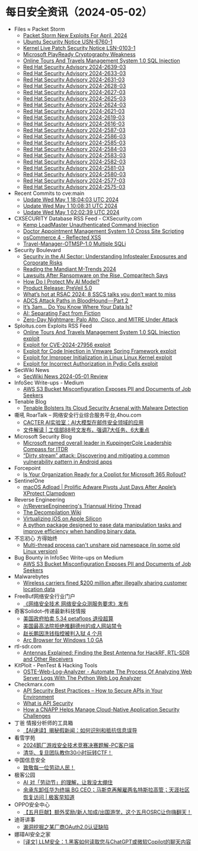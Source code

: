 # 每日安全资讯（2024-05-02）

- Files ≈ Packet Storm
  - [Packet Storm New Exploits For April, 2024](https://packetstormsecurity.com/files/178422/202404-exploits.tgz)
  - [Ubuntu Security Notice USN-6760-1](https://packetstormsecurity.com/files/178421/USN-6760-1.txt)
  - [Kernel Live Patch Security Notice LSN-0103-1](https://packetstormsecurity.com/files/178420/LSN-0103-1.txt)
  - [Microsoft PlayReady Cryptography Weakness](https://packetstormsecurity.com/files/178419/msplayready-cryptoweakness.txt)
  - [Online Tours And Travels Management System 1.0 SQL Injection](https://packetstormsecurity.com/files/178418/tmotmsp10-sql.txt)
  - [Red Hat Security Advisory 2024-2639-03](https://packetstormsecurity.com/files/178417/RHSA-2024-2639-03.txt)
  - [Red Hat Security Advisory 2024-2633-03](https://packetstormsecurity.com/files/178416/RHSA-2024-2633-03.txt)
  - [Red Hat Security Advisory 2024-2631-03](https://packetstormsecurity.com/files/178415/RHSA-2024-2631-03.txt)
  - [Red Hat Security Advisory 2024-2628-03](https://packetstormsecurity.com/files/178414/RHSA-2024-2628-03.txt)
  - [Red Hat Security Advisory 2024-2627-03](https://packetstormsecurity.com/files/178413/RHSA-2024-2627-03.txt)
  - [Red Hat Security Advisory 2024-2625-03](https://packetstormsecurity.com/files/178412/RHSA-2024-2625-03.txt)
  - [Red Hat Security Advisory 2024-2624-03](https://packetstormsecurity.com/files/178411/RHSA-2024-2624-03.txt)
  - [Red Hat Security Advisory 2024-2621-03](https://packetstormsecurity.com/files/178410/RHSA-2024-2621-03.txt)
  - [Red Hat Security Advisory 2024-2619-03](https://packetstormsecurity.com/files/178409/RHSA-2024-2619-03.txt)
  - [Red Hat Security Advisory 2024-2616-03](https://packetstormsecurity.com/files/178408/RHSA-2024-2616-03.txt)
  - [Red Hat Security Advisory 2024-2587-03](https://packetstormsecurity.com/files/178407/RHSA-2024-2587-03.txt)
  - [Red Hat Security Advisory 2024-2586-03](https://packetstormsecurity.com/files/178406/RHSA-2024-2586-03.txt)
  - [Red Hat Security Advisory 2024-2585-03](https://packetstormsecurity.com/files/178405/RHSA-2024-2585-03.txt)
  - [Red Hat Security Advisory 2024-2584-03](https://packetstormsecurity.com/files/178404/RHSA-2024-2584-03.txt)
  - [Red Hat Security Advisory 2024-2583-03](https://packetstormsecurity.com/files/178403/RHSA-2024-2583-03.txt)
  - [Red Hat Security Advisory 2024-2582-03](https://packetstormsecurity.com/files/178402/RHSA-2024-2582-03.txt)
  - [Red Hat Security Advisory 2024-2581-03](https://packetstormsecurity.com/files/178401/RHSA-2024-2581-03.txt)
  - [Red Hat Security Advisory 2024-2580-03](https://packetstormsecurity.com/files/178400/RHSA-2024-2580-03.txt)
  - [Red Hat Security Advisory 2024-2577-03](https://packetstormsecurity.com/files/178399/RHSA-2024-2577-03.txt)
  - [Red Hat Security Advisory 2024-2575-03](https://packetstormsecurity.com/files/178398/RHSA-2024-2575-03.txt)
- Recent Commits to cve:main
  - [Update Wed May  1 18:04:03 UTC 2024](https://github.com/trickest/cve/commit/5ff274872b6ccd52a9147588dca5be45a010e157)
  - [Update Wed May  1 10:08:31 UTC 2024](https://github.com/trickest/cve/commit/4c6a7664e9d9f844e83a10a6a674c2fb2b198c8b)
  - [Update Wed May  1 02:02:39 UTC 2024](https://github.com/trickest/cve/commit/169f02dbad736610aa8ee09769b15dfd23cd3750)
- CXSECURITY Database RSS Feed - CXSecurity.com
  - [Kemp LoadMaster Unauthenticated Command Injection](https://cxsecurity.com/issue/WLB-2024050004)
  - [Doctor Appointment Management System 1.0 Cross Site Scripting](https://cxsecurity.com/issue/WLB-2024050003)
  - [osCommerce 4 - Reflected XSS](https://cxsecurity.com/issue/WLB-2024050002)
  - [Travel-Manager-OTMSP-1.0 Multiple SQLi](https://cxsecurity.com/issue/WLB-2024050001)
- Security Boulevard
  - [Security in the AI Sector: Understanding Infostealer Exposures and Corporate Risks](https://securityboulevard.com/2024/05/security-in-the-ai-sector-understanding-infostealer-exposures-and-corporate-risks/)
  - [Reading the Mandiant M-Trends 2024](https://securityboulevard.com/2024/05/reading-the-mandiant-m-trends-2024/)
  - [Lawsuits After Ransomware on the Rise, Comparitech Says](https://securityboulevard.com/2024/05/lawsuits-after-ransomware-on-the-rise-comparitech-says/)
  - [How Do I Protect My AI Model?](https://securityboulevard.com/2024/05/how-do-i-protect-my-ai-model/)
  - [Product Release: PreVeil 5.0](https://securityboulevard.com/2024/05/product-release-preveil-5-0/)
  - [What’s hot at RSAC 2024: 8 SSCS talks you don’t want to miss](https://securityboulevard.com/2024/05/whats-hot-at-rsac-2024-8-sscs-talks-you-dont-want-to-miss/)
  - [ADCS Attack Paths in BloodHound — Part 2](https://securityboulevard.com/2024/05/adcs-attack-paths-in-bloodhound-part-2/)
  - [It’s 3am… Do You Know Where Your Data Is?](https://securityboulevard.com/2024/05/its-3am-do-you-know-where-your-data-is/)
  - [AI: Separating Fact from Fiction](https://securityboulevard.com/2024/05/ai-separating-fact-from-fiction/)
  - [Zero-Day Nightmare: Palo Alto, Cisco, and MITRE Under Attack](https://securityboulevard.com/2024/05/zero-day-nightmare-palo-alto-cisco-and-mitre-under-attack/)
- Sploitus.com Exploits RSS Feed
  - [Online Tours And Travels Management System 1.0 SQL Injection exploit](https://sploitus.com/exploit?id=PACKETSTORM:178418&utm_source=rss&utm_medium=rss)
  - [Exploit for CVE-2024-27956 exploit](https://sploitus.com/exploit?id=D7BB7746-8549-57E9-91BE-FA81E307FDD0&utm_source=rss&utm_medium=rss)
  - [Exploit for Code Injection in Vmware Spring Framework exploit](https://sploitus.com/exploit?id=1D8E061B-15C9-5455-85CD-FD6EB340F9AF&utm_source=rss&utm_medium=rss)
  - [Exploit for Improper Initialization in Linux Linux Kernel exploit](https://sploitus.com/exploit?id=2F990B46-0F97-57C0-9C4B-7012BBDBA610&utm_source=rss&utm_medium=rss)
  - [Exploit for Incorrect Authorization in Pydio Cells exploit](https://sploitus.com/exploit?id=7FE2B6EF-7E2A-55F9-983D-089F26A99300&utm_source=rss&utm_medium=rss)
- SecWiki News
  - [SecWiki News 2024-05-01 Review](http://www.sec-wiki.com/?2024-05-01)
- InfoSec Write-ups - Medium
  - [AWS S3 Bucket Misconfiguration Exposes PII and Documents of Job Seekers](https://infosecwriteups.com/aws-s3-bucket-misconfiguration-exposes-pii-and-documents-of-job-seekers-7b1332b0ecf1?source=rss----7b722bfd1b8d---4)
- Tenable Blog
  - [Tenable Bolsters Its Cloud Security Arsenal with Malware Detection](https://www.tenable.com/blog/tenable-bolsters-its-cloud-security-arsenal-with-malware-detection)
- 嘶吼 RoarTalk – 网络安全行业综合服务平台,4hou.com
  - [CACTER AI实验室：AI大模型在邮件安全领域的应用](https://www.4hou.com/posts/9AlD)
  - [文件解读 | 工信部88号文发布，强调7大任务、6大重点](https://www.4hou.com/posts/yAZn)
- Microsoft Security Blog
  - [Microsoft named overall leader in KuppingerCole Leadership Compass for ITDR](https://techcommunity.microsoft.com/t5/security-compliance-and-identity/microsoft-named-overall-leader-in-kuppingercole-leadership/ba-p/4128544)
  - [“Dirty stream” attack: Discovering and mitigating a common vulnerability pattern in Android apps](https://www.microsoft.com/en-us/security/blog/2024/05/01/dirty-stream-attack-discovering-and-mitigating-a-common-vulnerability-pattern-in-android-apps/)
- Forcepoint
  - [Is Your Organization Ready for a Copliot for Microsoft 365 Rollout?](https://www.forcepoint.com/blog/insights/copliot-microsoft-365-rollout-dspm)
- SentinelOne
  - [macOS Adload | Prolific Adware Pivots Just Days After Apple’s XProtect Clampdown](https://www.sentinelone.com/blog/macos-adload-prolific-adware-pivots-just-days-after-apples-xprotect-clampdown/)
- Reverse Engineering
  - [/r/ReverseEngineering's Triannual Hiring Thread](https://www.reddit.com/r/ReverseEngineering/comments/1chfpzx/rreverseengineerings_triannual_hiring_thread/)
  - [The Decompilation Wiki](https://www.reddit.com/r/ReverseEngineering/comments/1chtr5f/the_decompilation_wiki/)
  - [Virtualizing iOS on Apple Silicon](https://www.reddit.com/r/ReverseEngineering/comments/1chcob6/virtualizing_ios_on_apple_silicon/)
  - [A python package designed to ease data manipulation tasks and improve efficiency when handling binary data.](https://www.reddit.com/r/ReverseEngineering/comments/1chrv2p/a_python_package_designed_to_ease_data/)
- 不忘初心 方得始终
  - [Multi-thread process can't unshare pid namespace (in some old Linux version)](http://terenceli.github.io/%E6%8A%80%E6%9C%AF/2024/05/01/unsharepid-multiprocess)
- Bug Bounty in InfoSec Write-ups on Medium
  - [AWS S3 Bucket Misconfiguration Exposes PII and Documents of Job Seekers](https://infosecwriteups.com/aws-s3-bucket-misconfiguration-exposes-pii-and-documents-of-job-seekers-7b1332b0ecf1?source=rss----7b722bfd1b8d--bug_bounty)
- Malwarebytes
  - [Wireless carriers fined $200 million after illegally sharing customer location data](https://www.malwarebytes.com/blog/news/2024/05/wireless-carriers-fined-200-million-after-illegally-sharing-customer-location-data)
- FreeBuf网络安全行业门户
  - [《网络安全技术 网络安全众测服务要求》发布](https://www.freebuf.com/news/399931.html)
- 奇客Solidot–传递最新科技情报
  - [美国政府拍卖 5.34 petaflops 退役超算](https://www.solidot.org/story?sid=78063)
  - [美国最高法院拒绝推翻德州的成人网站禁令](https://www.solidot.org/story?sid=78062)
  - [赵长鹏因洗钱指控被判入狱 4 个月](https://www.solidot.org/story?sid=78061)
  - [Arc Browser for Windows 1.0 GA](https://www.solidot.org/story?sid=78060)
- rtl-sdr.com
  - [Antennas Explained: Finding the Best Antenna for HackRF, RTL-SDR and Other Receivers](https://www.rtl-sdr.com/antennas-explained-finding-the-best-antenna-for-hackrf-rtl-sdr-and-other-receivers/)
- KitPloit - PenTest &amp; Hacking Tools
  - [OSTE-Web-Log-Analyzer - Automate The Process Of Analyzing Web Server Logs With The Python Web Log Analyzer](http://www.kitploit.com/2024/05/oste-web-log-analyzer-automate-process.html)
- Checkmarx.com
  - [API Security Best Practices – How to Secure APIs in Your Environment](https://checkmarx.com/appsec-knowledge-hub/api-security/api-security-best-practices/)
  - [What is API Security](https://checkmarx.com/glossary/what-is-api-security/)
  - [How a CNAPP Helps Manage Cloud-Native Application Security Challenges](https://checkmarx.com/appsec-knowledge-hub/cnapp-managing-cloud-native-application-security/)
- 丁爸 情报分析师的工具箱
  - [【AI速读】揭秘假新闻：如何识别和抵抗信息误导](https://mp.weixin.qq.com/s?__biz=MzI2MTE0NTE3Mw==&mid=2651143529&idx=1&sn=e90615493bfd04d22eeac0cdc05393d3&chksm=f1af4a53c6d8c3456c29a5534bd4130d247e134a64881cfae0fceba85b2ef82d2ef1577e9239&scene=58&subscene=0#rd)
- 看雪学苑
  - [2024鹅厂游戏安全技术竞赛决赛题解-PC客户端](https://mp.weixin.qq.com/s?__biz=MjM5NTc2MDYxMw==&mid=2458553428&idx=1&sn=19827007d760d6a001d6883bac5c5a83&chksm=b18dbcde86fa35c87c8cf4a5940b9d361332aa42e416daa39b12962e1d7a0ecf7ef95c362b53&scene=58&subscene=0#rd)
  - [清华、复旦团队教你30小时玩转CTF！](https://mp.weixin.qq.com/s?__biz=MjM5NTc2MDYxMw==&mid=2458553428&idx=2&sn=f8b163a3f397ba76d08b916105d7ba98&chksm=b18dbcde86fa35c8ccd110e1b142a16cf73043984e89ed2eafa1abd0032fc489b420961421da&scene=58&subscene=0#rd)
- 中国信息安全
  - [致敬每一位劳动人民！](https://mp.weixin.qq.com/s?__biz=MzA5MzE5MDAzOA==&mid=2664212167&idx=1&sn=8574d2f6d7a2288e866387c715248adf&chksm=8b59a43ebc2e2d28ee5dc7d98c1b5bcf96885ce23677f2130832253eacd31efb7112a1d94892&scene=58&subscene=0#rd)
- 极客公园
  - [AI 对「劳动节」的理解，让我没太绷住](https://mp.weixin.qq.com/s?__biz=MTMwNDMwODQ0MQ==&mid=2653040419&idx=1&sn=b5051fe780d607a741f69747f52ca716&chksm=7e5752954920db830012cd2b54db1751866e7245e99bce68971c045262f71812600612dc4a97&scene=58&subscene=0#rd)
  - [余承东卸任华为终端 BG CEO；马斯克再解雇两名特斯拉高管；天涯社区恢复访问 | 极客早知道](https://mp.weixin.qq.com/s?__biz=MTMwNDMwODQ0MQ==&mid=2653040273&idx=1&sn=73d53a4d1f6a85fe3ed2a94c960255fe&chksm=7e5753274920da31fcf73896a2b1abfe43dd452db75e2550b5438be3388bc9e3e92cff4fa70d&scene=58&subscene=0#rd)
- OPPO安全中心
  - [【五月巨献】额外奖励/新人加成/出国游学，这个五月OSRC让你嗨翻天！](https://mp.weixin.qq.com/s?__biz=MzUyNzc4Mzk3MQ==&mid=2247493405&idx=1&sn=e003c745b1c761f1d24b8c39220ea77e&chksm=fa78e651cd0f6f478e48de061f38f0e90ee4cbb1ea77c0f73f4696070d38351b8fa9bc79235d&scene=58&subscene=0#rd)
- 迪哥讲事
  - [漏洞挖掘之某厂商OAuth2.0认证缺陷](https://mp.weixin.qq.com/s?__biz=MzIzMTIzNTM0MA==&mid=2247494478&idx=1&sn=d0def8633adc8488f9bdf152bf302300&chksm=e8a5e12ddfd2683b95290ae15a01c87a1355cff3f9e993df80c1d87fb96d965810f0df0bfb43&scene=58&subscene=0#rd)
- 娜璋AI安全之家
  - [[译文] LLM安全：1.黑客如何读取您与ChatGPT或微软Copilot的聊天内容](https://mp.weixin.qq.com/s?__biz=Mzg5MTM5ODU2Mg==&mid=2247499808&idx=1&sn=832056ebe104701c4af33442993ef590&chksm=cfcf70edf8b8f9fb1f7e7ebd4e89b8605b0873207934b7d865ea7b0e734da50d4de58dbd4d0c&scene=58&subscene=0#rd)
